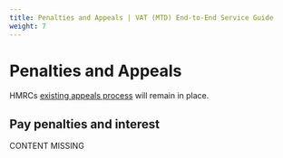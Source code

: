 ```yaml
---
title: Penalties and Appeals | VAT (MTD) End-to-End Service Guide
weight: 7
---
```


<!--- Section owner: MTD Programme --->

# Penalties and Appeals

HMRCs [existing appeals process](https://www.gov.uk/tax-appeals/penalty) will remain in place. 

## Pay penalties and interest

CONTENT MISSING
